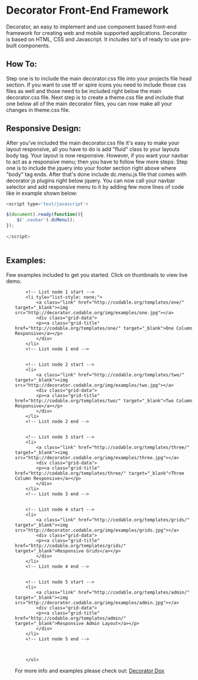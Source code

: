 Decorator Front-End Framework
==========

Decorator, an easy to implement and use component based front-end framework for creating web and mobile supported applications. 
Decorator is based on HTML, CSS and Javascript. It includes lot's of ready to use pre-built components. 

How To:
-------

Step one is to include the main decorator.css file into your projects file head section. If you want to use ttf or spire icons you need to include those css files as well and those need to be included right below the main decorator.css file. Next step is to create a theme.css file and include that one below all of the main decorator files, you can now make all your changes in theme.css file.

Responsive Design:
------------------

After you've included the main decorator.css file it's easy to make your layout responsive, all you have to do is add "fluid" class to your layouts body tag. Your layout is now responsive. However, if you want your navbar to act as a responsive menu; then you have to follow few more steps: Step one is to include the jquery into your footer section right above where "body" tag ends. After that's done include dc.menu.js file that comes with decorator js plugins right below jquery. You can now call your navbar selector and add responsive menu to it by adding few more lines of code like in example shown below:

```javascript
<script type='text/javascript'>

$(document).ready(function(){
    $('.navbar').dcMenu();
});
  	
</script>
  	
````
Examples:
----------
Few examples included to get you started. Click on thumbnails to view live demo.

<ul class="media-grid-wide grid3" style="list-style-type: none !important;">
			
		<!-- List node 1 start -->
		<li tyle="list-style: none;">
		    <a class="link" href="http://codable.org/templates/one/" target="_blank"><img src="http://decorator.codable.org/img/examples/one.jpg"></a>
		    <div class="grid-data">
			<p><a class="grid-title" href="http://codable.org/templates/one/" target="_blank">One Column Responsive</a></p>
			</div>
		</li>
		<!-- List node 1 end -->	

			
		<!-- List node 2 start -->
		<li>
		    <a class="link" href="http://codable.org/templates/two/" target="_blank"><img src="http://decorator.codable.org/img/examples/two.jpg"></a>
		    <div class="grid-data">
			<p><a class="grid-title" href="http://codable.org/templates/two/" target="_blank">Two Column Responsive</a></p>
			</div>
		</li>
		<!-- List node 2 end -->	

			
		<!-- List node 3 start -->
		<li>
		    <a class="link" href="http://codable.org/templates/three/" target="_blank"><img src="http://decorator.codable.org/img/examples/three.jpg"></a>
		    <div class="grid-data">
			<p><a class="grid-title" href="http://codable.org/templates/three/" target="_blank">Three Column Responsive</a></p>
			</div>
		</li>
		<!-- List node 3 end -->	

			
		<!-- List node 4 start -->
		<li>
		    <a class="link" href="http://codable.org/templates/grids/" target="_blank"><img src="http://decorator.codable.org/img/examples/grids.jpg"></a>
		    <div class="grid-data">
			<p><a class="grid-title" href="http://codable.org/templates/grids/" target="_blank">Responsive Grids</a></p>
			</div>
		</li>
		<!-- List node 4 end -->	

			
		<!-- List node 5 start -->
		<li>
		    <a class="link" href="http://codable.org/templates/admin/" target="_blank"><img src="http://decorator.codable.org/img/examples/admin.jpg"></a>
		    <div class="grid-data">
			<p><a class="grid-title" href="http://codable.org/templates/admin/" target="_blank">Responsive Admin Layout</a></p>
			</div>
		</li>
		<!-- List node 5 end -->	


		   
		</ul>



For more info and examples please check out: [Decorator Dox](http://decorator.codable.org/getit) 

